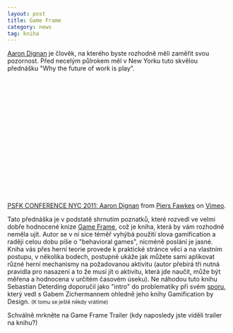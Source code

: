 ```yaml
---
layout: post
title: Game Frame
category: news
tag: kniha
---
```


<p><a href="http://aarondignan.com/">Aaron Dignan</a> je člověk, na kterého byste rozhodně měli zaměřit svou pozornost. Před necelým půlrokem měl v New Yorku tuto skvělou přednášku "Why the future of work is play".</p>

<object width="400" height="267"><param name="allowfullscreen" value="true" /><param name="allowscriptaccess" value="always" /><param name="movie" value="http://vimeo.com/moogaloop.swf?clip_id=23167866&amp;server=vimeo.com&amp;show_title=0&amp;show_byline=0&amp;show_portrait=0&amp;color=00adef&amp;fullscreen=1&amp;autoplay=0&amp;loop=0" /><embed src="http://vimeo.com/moogaloop.swf?clip_id=23167866&amp;server=vimeo.com&amp;show_title=0&amp;show_byline=0&amp;show_portrait=0&amp;color=00adef&amp;fullscreen=1&amp;autoplay=0&amp;loop=0" type="application/x-shockwave-flash" allowfullscreen="true" allowscriptaccess="always" width="400" height="267"></embed></object><p><a href="http://vimeo.com/23167866">PSFK CONFERENCE NYC 2011: Aaron Dignan</a> from <a href="http://vimeo.com/psfk">Piers Fawkes</a> on <a href="http://vimeo.com">Vimeo</a>.</p>

<p>Tato přednáška je v podstatě shrnutím poznatků, které rozvedl ve velmi dobře hodnocené knize <a href="http://www.amazon.com/Game-Frame-ebook/dp/B0043RSJGS">Game Frame</a>, což je kniha, která by vám rozhodně neměla ujít. Autor se v ní sice téměř vyhýbá použití slova gamification a raději celou dobu píše o "behavioral games", nicméně poslání je jasné. Kniha vás přes herní teorie provede k praktické stránce věci a na vlastním postupu, v několika bodech, postupně ukáže jak můžete sami aplikovat různé herní mechanismy na požadovanou aktivitu (autor přebírá tři nutná pravidla pro nasazení a to že musí jít o aktivitu, která jde naučit, může být měřena a hodnocena v určitém časovém úseku). Ne náhodou tuto knihu Sebastian Deterding doporučil jako "intro" do problematiky při svém <a href="http://gamification-research.org/2011/09/gamification-by-design-response-to-zichermann/">sporu</a>, který vedl s Gabem Zichermannem ohledně jeho knihy Gamification by Design. <small>(K tomu se ještě někdy vrátíme)</small></p>

<p>Schválně mrkněte na Game Frame Trailer (kdy naposledy jste viděli trailer na knihu?)</p>

<object width="640" height="360"><param name="movie" value="http://www.youtube.com/v/Xa1tkQ8gA6w?version=3&amp;hl=cs_CZ&amp;hd=1"></param><param name="allowFullScreen" value="true"></param><param name="allowscriptaccess" value="always"></param><embed src="http://www.youtube.com/v/Xa1tkQ8gA6w?version=3&amp;hl=cs_CZ&amp;hd=1" type="application/x-shockwave-flash" width="640" height="360" allowscriptaccess="always" allowfullscreen="true"></embed></object>